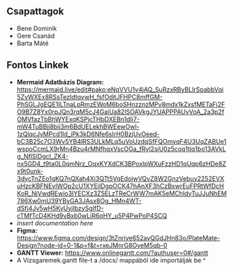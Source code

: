 ## Csapattagok
- Bene Dominik
- Gere Csanád
- Barta Máté

## Fontos Linkek
- **Mermaid Adatbázis Diagram:** https://mermaid.live/edit#pako:eNqVVU1v4jAQ_SuRzxRByBLIrSpabbVqi5ZyWXEx8RSsTezIdtqywH_fsfOditJFHPC8mffGM-PhSGLJgEQE1ILTnaLpRmzEWoM6boSHnzznzMPv8mdx1kZxsfMETaFj2FO9B7Z8Yx0rpJQn3rqM5cJ4GaiUa82lSOAVkgJYUAPPPAUvVoA_2a3p2fOMVfazTbBhWYExqKSPjcTHbDXEBn1dIi7-mW4TuBBjj8bij3m6BdUELekhBWEewOwl-1zQlqcJvMPcd1Id_iPk3kD6Nfe6sIrH0BzjUvOeed-bC3B25c7O3Wv5YB4lRS3ULkMLq5uVoUzdqSfFQOmvqF4U3UqZABUe1wspoCcmLX9rMn4Bzu4rMNfhqxVscOGa_fRyl2sjU0z5coq1tiq1bo13AVkLg_NflSIDgcI_ZK4-nx5GD4_t9ta0L0qmNrz_OqxKYXdCK3BPoxIpWXuFzzHD1qUqp6zHDe8Zx9t0unk-3dycTnZEo1gKQ7nQXah4Xi3QTt5VqEdojwVQvZ8W2GnzVebuy2252EVXuHzcKBFNEvlWOp2cU1XYEiIDgpOCK47hAnXF3hCzBxwrEuFPRtWfDcHKoR_NjVwdREwio3IYECXz3Z5ELzTReCrWW7mAK5eMChIdyTuJJuNhEM786Xw0mU39YByGA3JAsx8Og_HMn4WT-dSfj4Jv5wH5KyUyjIbzySgIfD-cTMfTcD4KHd9vBxb0wLiR6qHY_u5P4PwPoP4SCQ
- *insert documentation here*
- **Figma:** https://www.figma.com/design/3tZnrive652ayQGdJHn83o/PlateMate-Design?node-id=0-1&p=f&t=rxeJMnrG8OveM5qb-0
- **GANTT Viewer:** https://www.onlinegantt.com/?authuser=0#/gantt 
- A Vizsgaremek.gantt file-t a /docs/ mappából ide importálják be ^

